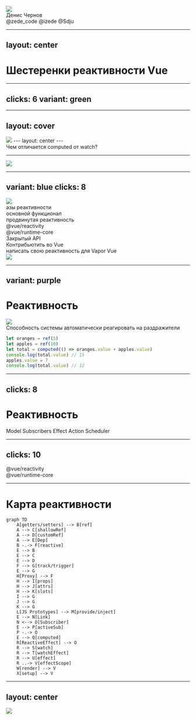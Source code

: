<div class="mb-[50px] flex flex-row">
  <div class="w-[80px] h-[80px] rd-full of-hidden">
    <img class="w-full h-full object-cover" src="/img/photo.png" />
  </div>
  <div class="w-[80px] h-[80px] rd-full ml-[15px]">
    <zede-icon class="w-full h-full" />
  </div>
</div>
<div class="text-4xl mb-[50px]">Денис Чернов</div>
<div class="grid grid-cols-[36px_1fr] gap-2 items-center">
  <file-icons-telegram /> @zede_code
  <ion-logo-twitch /> @izede
  <ion-logo-github /> @Sdju
</div>

<QrCodeIntro class="w-[200px] h-[200px] absolute top-[200px] right-[80px]" />

---
layout: center
---

<h1 v-drag="[237,251,551,46]"> Шестеренки реактивности Vue </h1>

<ion-cog-sharp v-drag="[729,-220,496,450]" class="animate-[spin_70s_linear_infinite] opacity-20" />

<ion-cog-sharp v-drag="[-222,307,496,450]" class="animate-[spin_70s_linear_infinite] opacity-10" />

---
clicks: 6
variant: green
---

<Timeline :steps="[{
  logo: 'left-[50%] top-[50%] w-[176px] h-[176px]',
  vueGear: 'left-[50%] top-[50%] -popup-hidden',
  ref: 'left-[50%] top-[50%] -popup-hidden',
  computed: 'left-[50%] top-[50%] -popup-hidden',
  watch: 'left-[50%] top-[50%] -popup-hidden',
  watchEffect: 'left-[50%] top-[50%] -popup-hidden',
  reactive: 'left-[50%] top-[50%] -popup-hidden',
}, {
  logo: 'left-[50%] top-[51%] w-[46px] h-[46px]',
  vueGear: 'left-[50%] top-[50%]',
}, {
  ref: 'left-[727px] top-[84px]',
}, {
  computed: 'left-[720px] top-[330px]',
}, {
  watch: 'left-[348px] top-[413px]',
}, {
  watchEffect: 'left-[150px] top-[258px]',
}, {
  reactive: 'left-[216px] top-[69px]',
}]" v-slot="t">

<div class="figure w-[223px] h-[202px] fx" :class="t.vueGear">
  <material-symbols-settings-outline class="animate-[spin_20s_linear_infinite] w-full h-full" />
</div>

<logos-vue
  class="figure"
  :class="t.logo"
/>

<Gear class="figure fx w-[103px] h-[131px]" :class="t.ref" name="ref" />

<Gear class="figure fx w-[141px] h-[118px]" :class="t.computed" name="computed" />

<Gear class="figure fx w-[134px] h-[105px]" :class="t.watch" name="watch" />

<Gear class="figure fx w-[142px] h-[119px]" :class="t.watchEffect" name="watchEffect" />

<Gear class="figure fx w-[104px] h-[95px]" :class="t.reactive" name="reactive" />

</Timeline>

<!--
Если спросить за что вы любите Vue, то чаще всего будет хороший DX и классная реактивность. Но что же скрыто за этой реактивностью?

Поэтому сегодня мы с вами рассмотрим по отдельности каждую шестерёнку реактивности Vue по отдельности.

Чтоб получить более глубокое понимание того что происходит в нашем любимом фреймворке.
-->

---
layout: cover
---

<img class="center w-[600px] rounded-[10px] border-2 border-gray-500/20" src="/img/interview.png" />
---
layout: center
---

<div class="text-[1.5em]">Чем отличается computed от watch?</div>

<!--
Представим ситуацию на собеседовании. Вам задают вопросы по Vue и в целом вы отвечаете хорошо.

Но вот начинаются вопросы по реактивности.

- можно ли заменить computed на watch
- а можно ли заменить watch на computed
- а как насчёт watchEffect?

-->

---

<img class="center w-[740px]" src="/img/computed-watch.png" />

<!--
И если такие вопросы вас ставят в замешательство, то этот доклад для вас.
-->

---
variant: blue
clicks: 8
---

<Timeline :steps="[{
  height: '59px',
  ref: '-popup-hidden',
  computed: '-popup-hidden',
  reactive: '-popup-hidden',
  props: '-popup-hidden',
  watch: '-popup-hidden',
  watchEffect: '-popup-hidden',
  vModel: '-popup-hidden',
  effectScope: '-popup-hidden',
  customRef: '-popup-hidden',
  effect: '-popup-hidden',
  scheduler: '-popup-hidden',
}, {
  ref: '',
  computed: '',
  reactive: '',
  props: '',
}, {
  height: '117px',
  ref: 'opacity-50 scale-50',
  computed: 'opacity-50 scale-50 blur-2',
  reactive: 'opacity-50 scale-50 blur-2',
  props: 'opacity-50 scale-50 blur-2',
  watch: '',
  watchEffect: '',
  vModel: '',
}, {
  height: '184px',
  ref: 'opacity-25 scale-25 blur-4',
  computed: 'opacity-25 scale-25 blur-4',
  reactive: 'opacity-25 scale-25 blur-4',
  props: 'opacity-25 scale-25 blur-4',
  watch: 'opacity-50 scale-50 blur-2',
  watchEffect: 'opacity-50 scale-50 blur-2',
  vModel: 'opacity-50 scale-50 blur-2',
  effectScope: '',
  customRef: '',
  render: '',
}, {
  height: '245px',
  ref: 'opacity-12 scale-12 blur-6',
  computed: 'opacity-12 scale-12 blur-6',
  reactive: 'opacity-12 scale-12 blur-6',
  props: 'opacity-12 scale-12 blur-6',
  watch: 'opacity-25 scale-25 blur-4',
  watchEffect: 'opacity-25 scale-25 blur-4',
  vModel: 'opacity-25 scale-25 blur-4',
  effectScope: 'opacity-50 scale-50 blur-2',
  customRef: 'opacity-50 scale-50 blur-2',
  render: 'opacity-50 scale-50 blur-2',
}, {
  height: '306px',
  ref: 'opacity-0 scale-0',
  computed: 'opacity-0 scale-0',
  reactive: 'opacity-0 scale-0',
  props: 'opacity-0 scale-0',
  watch: 'opacity-12 scale-12',
  watchEffect: 'opacity-12 scale-12',
  vModel: 'opacity-12 scale-12',
  effectScope: 'opacity-25 scale-25',
  customRef: 'opacity-25 scale-25',
  render: 'opacity-25 scale-25',
}, {
  height: '360px',
  watch: 'opacity-0 scale-0',
  watchEffect: 'opacity-0 scale-0',
  vModel: 'opacity-0 scale-0',
  effectScope: 'opacity-12 scale-12',
  customRef: 'opacity-12 scale-12',
  render: 'opacity-12 scale-12',
}, {
  height: '419px',
  effectScope: 'opacity-0 scale-0',
  customRef: 'opacity-0 scale-0',
  render: 'opacity-0 scale-0',
}, {
  height: '479px'
}]" v-slot="t">

<div class="center w-[340px] overflow-hidden transition-all duration-400" :style="{ maxHeight: t.height }" >
  <img src="/img/iceberg.png" class="w-full slide" />
</div>

<div
  class="center overflow-hidden transition-all duration-400"
  :style="{ maxHeight: t.height }"
>
  <div class="text-shadow-xl w-[338px] h-[475px] flex flex-col items-stretch p-r-[60px] text-center relative overflow-hidden rounded-[10px]">
    <div class="mt-[10px] mb-[20px]">азы реактивности</div>
    <div class="mb-[32px]">основной функционал</div>
    <div class="text-size-[0.75em] mb-[32px]">продвинутая реактивность</div>
    <div class="mb-[28px]">@vue/reactivity</div>
    <div class="mb-[25px]">@vue/runtime-core</div>
    <div class="mb-[23px]">Закрытый API</div>
    <div class="text-size-[0.75em] mb-[14px]">Контрибьютить во Vue</div>
    <div class="text-size-[0.75em]">написать свою реактивность для Vapor Vue</div>
    <img class="absolute bottom-[-10px] right-0 h-[66px] w-[63px] object-cover" src="/img/jonson.jfif" />
  </div>
</div>


<Gear class="figure sp-742_449_103_151" :class="t.ref" name="ref" />
<Gear class="figure sp-118_115_103_135" :class="t.computed" name="computed" />

<!-- width height top left -> left top width height  -->
<Gear class="figure sp-135_439_103_135" :class="t.reactive" name="reactive" />
<Gear class="figure sp-812_124_103_141" :class="t.props" name="props" />

<Gear class="figure sp-96_273_103_151" :class="t.watch" name="watch" />
<Gear class="figure sp-869_321_103_151" :class="t.watchEffect" name="watchEffect" />
<Gear class="figure sp-692_89_103_141" :class="t.vModel" name="vModel" />

<Gear class="figure sp-788_101_103_151" :class="t.effectScope" name="effectScope" />
<Gear class="figure sp-342_75_125_107" :class="t.customRef" name="customRef" />

</Timeline>

<!--
Но что вообще скрывается во тьме воды?

Вначале вы берете Vue и вы изучаете самые базовые примитивы реактивности.

Постепенно задачи становятся сложнее и вам приходится столкнуться с новыми примитивами.

Идет время и вам попадаются нетривиальные задачи которые уже с трудом покрываются документацией. Там вы знакомитесь с концептами кастомных рефов и эффект скоупов.

Теперь пришло время изучать исходники Vue и вы берете основной пакет реактивности Vue @vue/reactivity.
Знакомитесь с концепциями реактивных эффектов и Deps/Link.

Однако нужно еще понять как все это дело работает внутри компонентов Vue. И вы начинаете изучать реактивность из @vue/runtime-core. Там вы знакомитесь с концептами render, setup, планировщика.

Вас уже не остановить, вы погружаетесь в изучение всего чтобы можно использовать в вашем коде, чтобы выжать максимум из возможностей реактивности.

Теперь ваших знаний вполне хватает, чтобы начать контрибьютить в сам Vue. Возможно у вас уже есть идеи как сделать реактивность еще лучше.

Но не забывайте что где-то там, всегда есть тот кто нарушит все правила игры и сделает кратно лучше.

И нет, мы с вами не будем сейчас аккуратно погружаться в глубину. Вместо этого мы будем наоборот всплывать на поверхность из глубин.
-->

---
variant: purple
---

<h1 absolute transition-all duration-400 text-center w-full left-0 :style="{ top: $clicks < 2 ? '27px' : '90px' }"> Реактивность </h1>

<img class="slide" v-click="['+1', '+1']" v-drag="[165,96,673,403]" src="/img/magic.gif" />

<div v-click="'+0'" class="italic bg-[#00000048] p-4 rd-[8px] mb-4"> Способность системы автоматически реагировать на раздражители </div>

<div v-click="3">

```ts {*|*|1-3|5|6}
let oranges = ref(5)
let apples = ref(10)
let total = computed(() => oranges.value + apples.value)
console.log(total.value) // 15
apples.value = 7 
console.log(total.value) // 12
```

</div>

<!--
Но для начала. Что же такое реактивность?

Наверное самый простой и вполне обоснованный ответ: магия

Однако нам, инженерам, довольствоваться магией будет не интересно. К сожалению точного определения реактивного подхода я не нашел и вряд ли оно существует. Каждый находит в нем что-то свое. Так и у меня есть краткое определение:

Способность системы автоматически реагировать на раздражители

Давайте рассмотрим пример:

Здесь у нас есть две переменные: oranges и apples. И есть вычисляемая переменная total, которая зависит от значений oranges и apples. Это и есть правила работы системы, которые нельзя нарушать.

В качестве раздражителя здесь выступает изменение значения apples. Однако система автоматически пересчитает значение total без нашего вмешательства.
-->

---
clicks: 8
---

<Timeline :steps="[{
  title: 'top-[50%] left-[50%]',
  model: 'left-[50%] top-[50%] -popup-hidden',
  subscriber: 'left-[50%] top-[156px] -popup-hidden',
  action: 'left-[50%] top-[366px] -popup-hidden',
  effect: 'left-[660px] top-[50%] -popup-hidden',
  scheduler: 'left-[660px] top-[366px] -popup-hidden',
  arrow1: {
    coords: '51%:245 51%:188',
    class: 'fx duration-500 opacity-0'
  },
  arrow2: {
    coords: '569:156 660:245',
    class: 'fx duration-500 opacity-0'
  },
  arrow3: {
    coords: '51%:372 51%:306',
    class: 'fx duration-500 opacity-0'
  },
  arrow4: {
    coords: '660:306 660:372',
    class: 'fx duration-500 opacity-0'
  },
  arrow5: {
    coords: '588:400 543:400',
    class: 'fx duration-500 opacity-0'
  },
  arrow6: {
    coords: '660:50% 542:366',
    class: 'fx duration-500 opacity-0'
  },
}, {
  title: 'top-[10%] left-[50%]',
  model: 'left-[50%] top-[50%]',
}, {
  subscriber: 'left-[50%] top-[156px]',
  arrow1: {
    coords: '51%:245 51%:188',
    class: 'fx duration-500 animate'
  },
}, {
  effect: 'left-[660px] top-[50%]',
  arrow2: {
    coords: '569:156 660:245',
    class: 'fx duration-500 animate'
  },
}, {
  action: 'left-[50%] top-[400px]',
  arrow3: {
    coords: '51%:372 51%:306',
    class: 'fx duration-500 animate'
  },
}, {
  arrow6: {
    coords: '660:306 544:400',
    class: 'fx duration-500 animate'
  },
}, {
  arrow6: {
    coords: '660:306 544:400',
    class: 'fx duration-500 opacity-0'
  },
  arrow4: {
    coords: '660:306 660:372',
    class: 'fx duration-500 animate'
  },
  scheduler: 'left-[660px] top-[400px]',
}, {
  arrow5: {
    coords: '588:400 543:400',
    class: 'fx duration-500 animate'
  },
}]" v-slot="t">

<h1 class="figure fx text-center" :class="t.title"> Реактивность </h1>

<Node :class="t.model">Model</Node>
<Node :class="t.subscriber">Subscribers</Node>
<Node :class="t.effect">Effect</Node>
<Node :class="t.action" color="red" form="circle">Action</Node>
<Node :class="t.scheduler">Scheduler</Node>

<SvgLayer>
  <SvgArrow :class="t.arrow1.class" :coords="t.arrow1.coords" :power="0.1" />
  <SvgArrow :class="t.arrow2.class" :coords="t.arrow2.coords" :power="0.5" />
  <SvgArrow :class="t.arrow3.class" :coords="t.arrow3.coords" :power="0.1" />
  <SvgArrow :class="t.arrow4.class" :coords="t.arrow4.coords" :power="0.1" />
  <SvgArrow :class="t.arrow5.class" :coords="t.arrow5.coords" :power="-0.1" />
  <SvgArrow :class="t.arrow6.class" :coords="t.arrow6.coords" :power="0.5" />
</SvgLayer>

</Timeline>

<!--
Таким образом я бы хотел выделить следующую схему реактивности, которая будет нам полезна для понимания того как работает реактивность во Vue:

У нас есть модель данных, которая хранит в себе все наши данные.

У модели есть подписчики, которые получают уведомления о любых изменениях.

В ответ на изменения модели подписчики могут запускать различные эффекты.

Далее мы привносим раздражитель в нашу систему.

И система автоматически пересчитывает значения зависимостей и запускает соответствующие эффекты. Которые могут повлечь новые изменения модели.

Если все это происходит синхронно, то множественные эффекты могут начать мешать друг другу или вообще сломать систему. Поэтому системе нужно как-то регулировать порядок и моменты запуска эффектов.

Для этого и нужен планировщик. Он берет на себя бремя управления порядком и моментами запуска эффектов. Что позволяет убирать ненужные эффекты и запускать нужные в точные моменты.
-->

---
clicks: 10
---

<Timeline :steps="[{
  vueReactivity: '-popup-hidden',
  vueRuntimeCore: '-popup-hidden',
  runtimeList: '-blur-hidden',
  vue: '',
}, {
  vueReactivity: '',
}, {
  vueRuntimeCore: '',
}, {
  runtimeList: '',
}]" v-slot="t">

<logos-vue :class="t.vue" class="figure sp-482_118_119_108" />

<div class="figure sp-251_274_379_210 text-[1em] bg-blue-5/30 rounded-2xl px-4 py-2" :class="t.vueReactivity" > 
  <div class="text-center"> @vue/reactivity </div>

  <div class="text-size-[0.75em] flex flex-col mt-4 w-full">
    <Gear inline name="ref" />
    <Gear inline name="reactive" />
    <Gear inline w-min v-mark.red.strike-through="{at: 3}" name="computed" />
    <Gear inline w-min v-mark.red.strike-through="{at: 4}" name="watchers" />
    <Gear v-click="4" inline w-min v-mark.red.cross="{at: 5}" name="scheduler" />
  </div>
</div>

<div class="figure sp-719_272_398_210 text-[1em] bg-cyan-5/30 rounded-2xl px-4 py-2" :class="t.vueRuntimeCore" > 
  <div class="text-center"> @vue/runtime-core </div>

  <div class="text-size-[0.75em] flex flex-col mt-4 w-full" :class="t.runtimeList">
    <Gear inline name="watchers" />
    <Gear inline name="scheduler" />
    <Gear inline name="nextTick" />
    <Gear inline name="components" />
  </div>
</div>

</Timeline>

<!--
Вернемся непосредственно ко Vue. Сама реактивность Vue разделена на два пакета: @vue/reactivity и @vue/runtime-core. Во vue reactivity можно ожидать различные реактивные примитивы... Но на деле там лежит далеко не все что вы ожидаете там увидеть.

Там нет в привычном понимании computed, watchers а вот планировщика нет вовсе. Почему так произошло? @vue/reactivity это самостоятельная и независимая библиотека реактивности. Вы можете ее взять и использовать далеко за пределами проектов на Vue. А в самом Vue необходимо взаимодействовать с DOM и многие аспекты опираются именно на это. Поэтому планировщик и элементы завязанные на планировщик реализованы в @vue/runtime-core.

Мы начнем изучение с @vue/reactivity, а затем перейдем к @vue/runtime-core.
-->

---

# Карта реактивности

```mermaid
graph TD
    A[getters/setters] --> B[ref]
    A --> C[shallowRef]
    A --> D[customRef]
    A --> E[Dep]
    B -.-> F[reactive]
    E --> B
    E --> C
    E --> D
    F --> G[track/trigger]
    E --> G
    H[Proxy] --> F
    H --> I[props]
    H --> J[attrs]
    H --> K[slots]
    I --> G
    J --> G
    K --> G
    L[JS Prototypes] --> M[provide/inject]
    E --> N[Link]
    N <--> O[Subscriber]
    E --> P[activeSub]
    P -.-> O
    E --> Q[computed]
    R[ReactiveEffect] --> O
    R --> S[watch]
    R --> T[watchEffect]
    R --> U[effect]
    R ..-> V[effectScope]
    W[render] --> V
    X[setup] --> V
```

<!--
Но ведь можно попробовать представить карту реактивности Vue. И она выглядит примерно следующим образом:

не пугайтесь, сейчас она большая и запутанная, но разобрав каждый элемент карты по отдельности мы сможем в ней ориентироваться.
-->

---
layout: center
---

<img class="center slide w-[600px]" src="/img/scheduler.png" />
